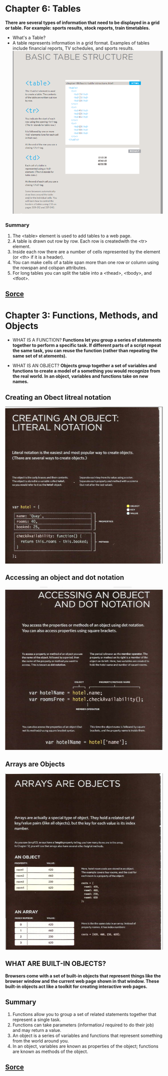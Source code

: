 # Chapter 6: Tables
**There are several types of information that need to be displayed in a grid or table. For example: sports results, stock reports, train timetables.**
+ What's a Table? 
+ A table represents information in a grid format. Examples of tables include financial reports, TV schedules, and sports results.
![Image](/Images201/qwer.png)
### Summary 
1. The \<table> element is used to add tables to a web page.
2. A table is drawn out row by row. Each row is createdwith the \<tr> element.
3. Inside each row there are a number of cells represented by the <td> element (or \<th> if it is a header).
4. You can make cells of a table span more than one row or column using the rowspan and colspan attributes.
5. For long tables you can split the table into a \<thead>, \<tbody>, and \<tfoot>.

## [Sorce](https://drive.google.com/file/d/1OuBQfpRFPnLGq8LmJIgrWFRqQTXUegTr/view?usp=sharing)


# Chapter 3: Functions, Methods, and Objects
+ WHAT IS A FUNCTION? 
**Functions let you group a series of statements together to perform a specific task. If different parts of a script repeat the same task, you can reuse the function (rather than repeating the same set of st atements).**
- WHAT IS AN OBJECT?
**Objects group together a set of variables and functions to create a model of a something you would recognize from the real world. In an object, variables and functions take on new names.**

## Creating an Obect litreal notation
![Image](/Images201/qwer1.png)
## Accessing an object and dot notation
![Image](/Images201/qwer2.png)


## Arrays are Objects
![Image](/Images201/qwer3.png)

## WHAT ARE BUILT-IN OBJECTS? 
**Browsers come with a set of built-in objects that represent things like the browser window and the current web page shown in that window. These built-in objects act like a toolkit for creating interactive web pages.**

## Summary
1. Functions allow you to group a set of related statements together that represent a single task.
2. Functions can take parameters (informatiorJ required to do their job) and may return a value.
3. An object is a series of variables and functions that represent something from the world around you.
4. In an object, variables are known as properties of the object; functions are known as methods of the object.


## [Sorce](https://drive.google.com/file/d/1KFKjXZMEVY5OIxIUcUlCzCxCvZvr529K/view?usp=sharing)